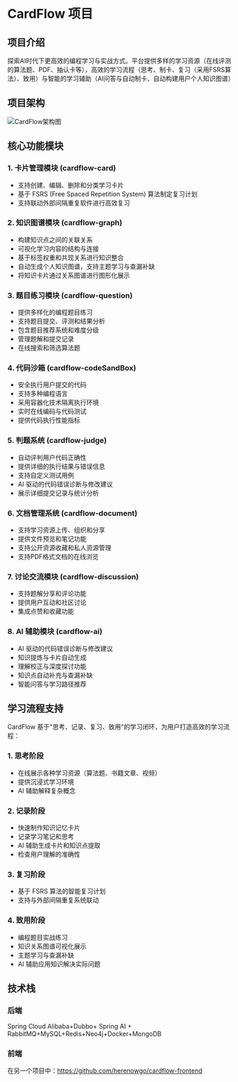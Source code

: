 # CardFlow 项目


## 项目介绍

探索AI时代下更高效的编程学习与实战方式。平台提供多样的学习资源（在线评测的算法题、PDF、抽认卡等），高效的学习流程（思考、制卡、复习（采用FSRS算法）、致用）与智能的学习辅助（AI问答与自动制卡、自动构建用户个人知识图谱）

## 项目架构

![CardFlow架构图](https://github.com/user-attachments/assets/afc7ac87-a16a-4179-aa31-f640ff335711)

## 核心功能模块

### 1. 卡片管理模块 (cardflow-card)

- 支持创建、编辑、删除和分类学习卡片
- 基于 FSRS (Free Spaced Repetition System) 算法制定复习计划
- 支持联动外部间隔重复软件进行高效复习

### 2. 知识图谱模块 (cardflow-graph)

- 构建知识点之间的关联关系
- 可视化学习内容的结构与连接
- 基于标签权重和共现关系进行知识整合
- 自动生成个人知识图谱，支持主题学习与查漏补缺
- 将知识卡片通过关系图谱进行图形化展示

### 3. 题目练习模块 (cardflow-question)

- 提供多样化的编程题目练习
- 支持题目提交、评测和结果分析
- 包含题目推荐系统和难度分级
- 管理题解和提交记录
- 在线搜索和筛选算法题

### 4. 代码沙箱 (cardflow-codeSandBox)

- 安全执行用户提交的代码
- 支持多种编程语言
- 采用容器化技术隔离执行环境
- 实时在线编码与代码测试
- 提供代码执行性能指标

### 5. 判题系统 (cardflow-judge)

- 自动评判用户代码正确性
- 提供详细的执行结果与错误信息
- 支持自定义测试用例
- AI 驱动的代码错误诊断与修改建议
- 展示详细提交记录与统计分析

### 6. 文档管理系统 (cardflow-document)

- 支持学习资源上传、组织和分享
- 提供文件预览和笔记功能
- 支持公开资源收藏和私人资源管理
- 支持PDF格式文档的在线浏览

### 7. 讨论交流模块 (cardflow-discussion)

- 支持题解分享和评论功能
- 提供用户互动和社区讨论
- 集成点赞和收藏功能

### 8. AI 辅助模块 (cardflow-ai)

- AI 驱动的代码错误诊断与修改建议
- 知识提炼与卡片自动生成
- 理解校正与深度探讨功能
- 知识点自动补充与查漏补缺
- 智能问答与学习路径推荐

## 学习流程支持

CardFlow 基于"思考、记录、复习、致用"的学习闭环，为用户打造高效的学习流程：

### 1. 思考阶段
- 在线展示各种学习资源（算法题、书籍文章、视频）
- 提供沉浸式学习环境
- AI 辅助解释复杂概念

### 2. 记录阶段
- 快速制作知识记忆卡片
- 记录学习笔记和思考
- AI 辅助生成卡片和知识点提取
- 检查用户理解的准确性

### 3. 复习阶段
- 基于 FSRS 算法的智能复习计划
- 支持与外部间隔重复系统联动

### 4. 致用阶段
- 编程题目实战练习
- 知识关系图谱可视化展示
- 主题学习与查漏补缺
- AI 辅助应用知识解决实际问题

## 技术栈

### 后端
Spring Cloud Alibaba+Dubbo+ Spring AI + RabbitMQ+MySQL+Redis+Neo4j+Docker+MongoDB

### 前端
在另一个项目中：https://github.com/herenowgo/cardflow-frontend




